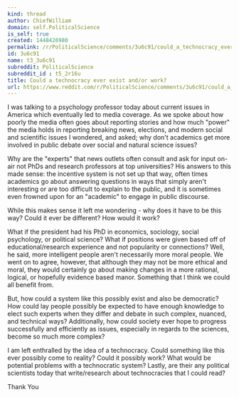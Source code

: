 ```yaml
---
kind: thread
author: ChiefWilliam
domain: self.PoliticalScience
is_self: true
created: 1448426980
permalink: /r/PoliticalScience/comments/3u6c91/could_a_technocracy_ever_exist_andor_work/
id: 3u6c91
name: t3_3u6c91
subreddit: PoliticalScience
subreddit_id : t5_2r16u
title: Could a technocracy ever exist and/or work?
url: https://www.reddit.com/r/PoliticalScience/comments/3u6c91/could_a_technocracy_ever_exist_andor_work/
---
```


I was talking to a psychology professor today about current issues in America which eventually led to media coverage. As we spoke about how poorly the media often goes about reporting stories and how much "power" the media holds in reporting breaking news, elections, and modern social and scientific issues I wondered, and asked; why don't academics get more involved in public debate over social and natural science issues?

Why are the "experts" that news outlets often consult and ask for input on-air not PhDs and research professors at top universities? His answers to this made sense: the incentive system is not set up that way, often times academics go about answering questions in ways that simply aren't interesting or are too difficult to explain to the public, and it is sometimes even frowned upon for an "academic" to engage in public discourse. 

While this makes sense it left me wondering - why does it have to be this way? Could it ever be different? How would it work?

What if the president had his PhD in economics, sociology, social psychology, or political science? What if positions were given based off of educational/research experience and not popularity or connections? Well, he said, more intelligent people aren't necessarily more moral people. We went on to agree, however, that although they may not be more ethical and moral, they would certainly go about making changes in a more rational, logical, or hopefully evidence based manor. Something that I think we could all benefit from. 

But, how could a system like this possibly exist and also be democratic? How could lay people possibly be expected to have enough knowledge to elect such experts when they differ and debate in such complex, nuanced, and technical ways? Additionally, how could society ever hope to progress successfully and efficiently as issues, especially in regards to the sciences, become so much more complex? 

I am left enthralled by the idea of a technocracy. Could something like this ever possibly come to reality? Could it possibly work? What would be potential problems with a technocratic system? Lastly, are their any political scientists today that write/research about technocracies that I could read?

Thank You
